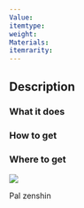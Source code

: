 ```yaml
---
Value: 
itemtype: 
weight: 
Materials: 
itemrarity:
---
```

## Description


### What it does


### How to get


### Where to get


![](https://i.imgur.com/krLZt9V.png)

Pal zenshin